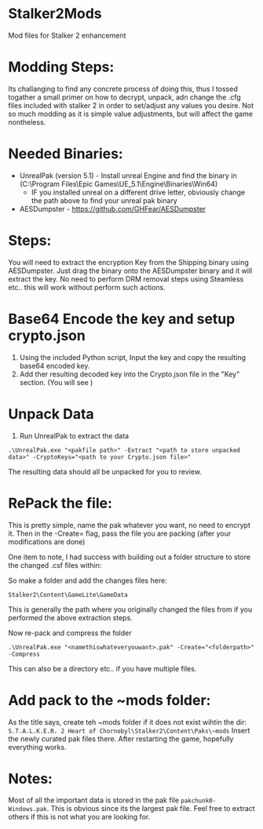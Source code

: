 # Stalker2Mods
Mod files for Stalker 2 enhancement


# Modding Steps:
Its challanging to find any concrete process of doing this, thus I tossed togather a small primer on how to decrypt, unpack, adn change the .cfg files included with stalker 2 in order to set/adjust any values you desire.
Not so much modding as it is simple value adjustments, but will affect the game nontheless.

# Needed Binaries:
- UnrealPak (version 5.1) - Install unreal Engine and find the binary in (C:\Program Files\Epic Games\UE_5.1\Engine\Binaries\Win64)
  - IF you installed unreal on a different drive letter, obviously change the path above to find your unreal pak binary
- AESDumpster - https://github.com/GHFear/AESDumpster

# Steps:
You will need to extract the encryption Key from the Shipping binary using AESDumpster.
Just drag the binary onto the AESDumpster binary and it will extract the key.
No need to perform DRM removal steps using Steamless etc.. this will work without perform such actions.

# Base64 Encode the key and setup crypto.json
1. Using the included Python script, Input the key and copy the resulting base64 encoded key.
2. Add ther resulting decoded key into the Crypto.json file in the "Key" section. (You will see <YourKeyHere>)

# Unpack Data
1. Run UnrealPak to extract the data
```
.\UnrealPak.exe "<pakfile path>" -Extract "<path to store unpacked data>" -CryptoKeys="<path to your Crypto.json file>"
```
The resulting data should all be unpacked for you to review. 

# RePack the file:
This is pretty simple, name the pak whatever you want, no need to encrypt it. Then in the -Create= flag, pass the file you are packing (after your modifications are done)

One item to note, I had success with building out a folder structure to store the changed .csf files within:

So make a folder and add the changes files here:
```
Stalker2\Content\GameLite\GameData
```

This is generally the path where you originally changed the files from if you performed the above extraction steps.

Now re-pack and compress the folder
```
.\UnrealPak.exe "<namethiswhateveryouwant>.pak" -Create="<folderpath>" -Compress
```
This can also be a directory etc.. if you have multiple files. 

# Add pack to the ~mods folder:
As the title says, create teh ~mods folder if it does not exist wihtin the dir: `S.T.A.L.K.E.R. 2 Heart of Chornobyl\Stalker2\Content\Paks\~mods`
Insert the newly curated pak files there. 
After restarting the game, hopefully everything works.

# Notes:
Most of all the important data is stored in the pak file `pakchunk0-Windows.pak`. This is obvious since its the largest pak file. 
Feel free to extract others if this is not what you are looking for.

